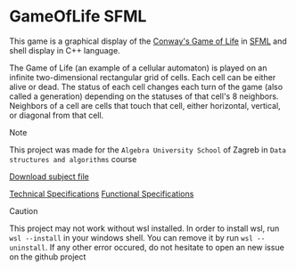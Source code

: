 
# GameOfLife SFML

This game is a graphical display of the [Conway's Game of Life](https://en.wikipedia.org/wiki/Conway%27s_Game_of_Life) in [SFML](https://www.sfml-dev.org) and shell display in C++ language.

The Game of Life (an example of a cellular automaton) is played on an infinite two-dimensional rectangular grid of cells. Each cell can be either alive or dead. The status of each cell changes each turn of the game (also called a generation) depending on the statuses of that cell's 8 neighbors. Neighbors of a cell are cells that touch that cell, either horizontal, vertical, or diagonal from that cell. 


> [!NOTE]
> This project was made for the `Algebra University School` of Zagreb in `Data structures and algorithms` course 

[Download subject file](./DSA-HW-02.docx)

[Technical  Specifications](./documents/technicalSpecifications.md)
[Functional Specifications](./documents/functionalSpecifications.md)


> [!CAUTION]
> This project may not work without wsl installed.
> In order to install wsl, run `wsl --install` in your windows shell.
> You can remove it by run `wsl --uninstall`.
> If any other error occured, do not hesitate to open an new issue on the github project
